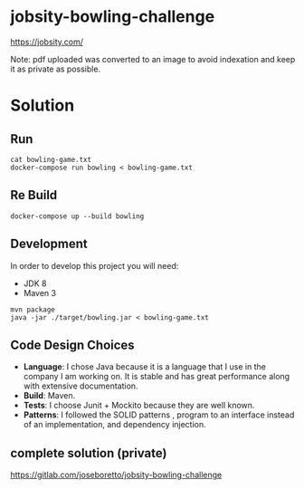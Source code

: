 # jobsity-bowling-challenge

https://jobsity.com/

Note: pdf uploaded was converted to an image to avoid indexation and keep it as private as possible.

# Solution 
## Run
```
cat bowling-game.txt
docker-compose run bowling < bowling-game.txt
```
## Re Build
```
docker-compose up --build bowling
```

## Development
In order to develop this project you will need:
- JDK 8
- Maven 3

```
mvn package
java -jar ./target/bowling.jar < bowling-game.txt
```

## Code Design Choices

- **Language**: I chose Java because it is a language that I use in the company I am working on. It is stable and has great performance along with extensive documentation.
- **Build**: Maven.
- **Tests**: I choose Junit + Mockito because they are well known.
- **Patterns**: I followed the SOLID patterns , program to an interface instead of an implementation, and dependency injection.


## complete solution (private)

https://gitlab.com/joseboretto/jobsity-bowling-challenge



